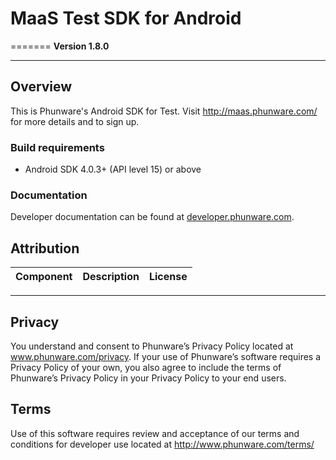 # MaaS Test SDK for Android

=======
**Version 1.8.0**
________________

## Overview
This is Phunware's Android SDK for Test. Visit http://maas.phunware.com/ for more details and to sign up.


### Build requirements
* Android SDK 4.0.3+ (API level 15) or above

### Documentation

Developer documentation can be found at
[developer.phunware.com](https://developer.phunware.com/pages/viewpage.action?pageId=3410209).

Attribution
-----------

| Component     | Description   | License  |
| ------------- |:-------------:| -----:|

-----------

Privacy
-----------
You understand and consent to Phunware’s Privacy Policy located at www.phunware.com/privacy. If your use of Phunware’s software requires a Privacy Policy of your own, you also agree to include the terms of Phunware’s Privacy Policy in your Privacy Policy to your end users.

Terms
-----------
Use of this software requires review and acceptance of our terms and conditions for developer use located at http://www.phunware.com/terms/

